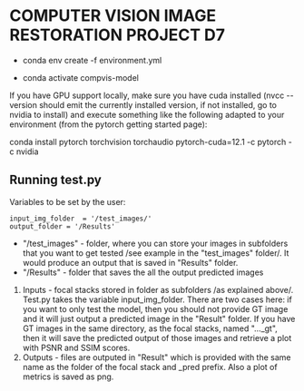 # COMPUTER VISION IMAGE RESTORATION PROJECT D7


- conda env create -f environment.yml

- conda activate compvis-model

If you have GPU support locally, make sure you have cuda installed 
(nvcc --version should emit the currently installed version, if not installed, go to nvidia to install)
and execute something like the following adapted to your environment
(from the pytorch getting started page):

conda install pytorch torchvision torchaudio pytorch-cuda=12.1 -c pytorch -c nvidia


## Running test.py 

Variables to be set by the user:
  
    input_img_folder  = '/test_images/'
    output_folder = '/Results'

- "/test_images" - folder, where you can store your images in subfolders that you want to get tested /see example in the "test_images" folder/. It would produce an output that is saved in "Results" folder. 
- "/Results" - folder that saves the all the output predicted images

1. Inputs - focal stacks stored in folder as subfolders /as explained above/. Test.py takes the variable input_img_folder. There are two cases here: if you want to only test the model, then you should not provide GT image and it will just output a predicted image in the "Result" folder. If you have GT images in the same directory, as the focal stacks, named "..._gt", then it will save the predicted output of those images and retrieve a plot with PSNR and SSIM scores.
2. Outputs - files are outputed in "Result" which is provided with the same name as the folder of the focal stack and _pred prefix. Also a plot of metrics is saved as png.

